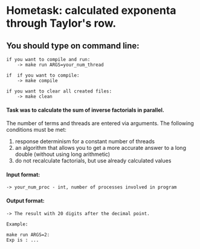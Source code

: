 # Hometask: calculated exponenta through Taylor's row.

## You should type on command line:

    if you want to compile and run:
        -> make run ARGS=your_num_thread
        
    if  if you want to compile:
        -> make compile
    
    if you want to clear all created files:
        -> make clean

#### Task was to calculate the sum of inverse factorials in parallel.
The number of terms and threads are entered via arguments. The following conditions must be met:
1) response determinism for a constant number of threads
2) an algorithm that allows you to get a more accurate answer to a long double (without using long arithmetic)
3) do not recalculate factorials, but use already calculated values

#### Input format:

    -> your_num_proc - int, number of processes involved in program
    
#### Output format:

    -> The result with 20 digits after the decimal point.
    
    Example:
    
    make run ARGS=2:
    Exp is : ...

